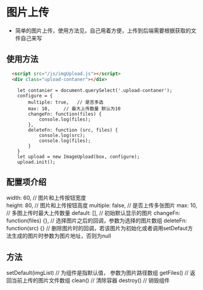# 图片上传
- 简单的图片上传，使用方法见，自己用着方便，上传到后端需要根据获取的文件自己来写

## 使用方法
``` html
  <script src="/js/imgUpload.js"></script>
  <div class="upload-contaner"></div>
```
``` script
    let contanier = document.querySelect('.upload-contaner');
    configure = {
        multiple: true,   // 是否多选
        max: 10,     // 最大上传数量 默认为10
        changeFn: function(files) {
            console.log(files);
        },
        deleteFn: function (src, files) {
            console.log(src);
            console.log(files);
        }
    }
    let upload = new ImageUpload(box, configure);
    upload.init();

```

## 配置项介绍
  width: 60,           // 图片和上传按钮宽度  
  height: 80,          // 图片和上传按钮高度
  multiple: false,     // 是否上传多张图片
  max: 10,             // 多图上传时最大上传数量
  default: [],         // 初始默认显示的图片
  changeFn: function(files) {},   // 选择图片之后的回调，参数为选择的图片数组
  deleteFn: function(src) {}      // 删除图片时的回调，若该图片为初始化或者调用setDefaut方法生成的图片时参数为图片地址，否则为null

## 方法
  setDefault(imgList)    // 为组件是指默认值， 参数为图片路径数组
  getFiles()              // 返回当前上传的图片文件数组
  clean()                // 清除容器
  destroy()             // 销毁组件



